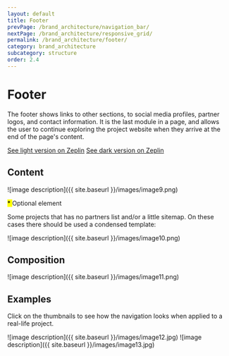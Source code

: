 ```yaml
---
layout: default
title: Footer
prevPage: /brand_architecture/navigation_bar/
nextPage: /brand_architecture/responsive_grid/
permalink: /brand_architecture/footer/
category: brand_architecture
subcategory: structure
order: 2.4
---
```


# Footer

The footer shows links to other sections, to social media profiles, partner logos, and contact information. It is the last module in a page, and allows the user to continue exploring the project website when they arrive at the end of the page's content.

<p>
    <a href="https://zpl.io/ugTvs" class="button" target="_blank" rel="noreferrer noopener">See light version on Zeplin</a>
    <a href="https://zpl.io/ugTSD" class="button" target="_blank" rel="noreferrer noopener">See dark version on Zeplin</a>
</p>

## Content

![image description]({{ site.baseurl }}/images/image9.png)

<div class="caption">
	<mark> * </mark> Optional element
</div>

Some projects that has no partners list and/or a little sitemap. On these cases there should be used a condensed template:

![image description]({{ site.baseurl }}/images/image10.png)

## Composition

![image description]({{ site.baseurl }}/images/image11.png)

## Examples

Click on the thumbnails to see how the navigation looks when applied to a real-life project.

<span class="examples-block">
	<span class="post-examples">
		<span class="lightbox" data-lightbox="{{ site.baseurl }}/images/image12-big.png">
			![image description]({{ site.baseurl }}/images/image12.jpg)
		</span>
	</span>
	<span class="post-examples">
		<span class="lightbox" data-lightbox="{{ site.baseurl }}/images/image13-big.png">
			![image description]({{ site.baseurl }}/images/image13.jpg)
		</span>
	</span>
</span>
